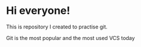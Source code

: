 # Hi everyone!

This is repository I created to practise git.

Git is the most popular and the most used VCS today
